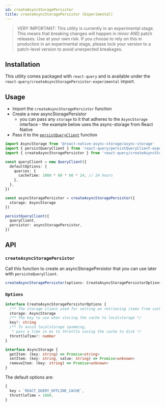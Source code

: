 ```yaml
---
id: createAsyncStoragePersistor
title: createAsyncStoragePersistor (Experimental)
---
```


> VERY IMPORTANT: This utility is currently in an experimental stage. This means that breaking changes will happen in minor AND patch releases. Use at your own risk. If you choose to rely on this in production in an experimental stage, please lock your version to a patch-level version to avoid unexpected breakages.

## Installation

This utility comes packaged with `react-query` and is available under the `react-query/createAsyncStoragePersistor-experimental` import.

## Usage

- Import the `createAsyncStoragePersistor` function
- Create a new asyncStoragePersistor
  - you can pass any `storage` to it that adheres to the `AsyncStorage` interface - the example below uses the async-storage from React Native
- Pass it to the [`persistQueryClient`](./persistQueryClient) function

```ts
import AsyncStorage from '@react-native-async-storage/async-storage'
import { persistQueryClient } from 'react-query/persistQueryClient-experimental'
import { createAsyncStoragePersistor } from 'react-query/createAsyncStoragePersistor-experimental'

const queryClient = new QueryClient({
  defaultOptions: {
    queries: {
      cacheTime: 1000 * 60 * 60 * 24, // 24 hours
    },
  },
})

const asyncStoragePersistor = createAsyncStoragePersistor({
  storage: AsyncStorage
})

persistQueryClient({
  queryClient,
  persistor: asyncStoragePersistor,
})
```

## API

### `createAsyncStoragePersistor`

Call this function to create an asyncStoragePersistor that you can use later with `persisteQueryClient`.

```js
createAsyncStoragePersistor(options: CreateAsyncStoragePersistorOptions)
```

### `Options`

```ts
interface CreateAsyncStoragePersistorOptions {
  /** The storage client used for setting an retrieving items from cache */
  storage: AsyncStorage
  /** The key to use when storing the cache to localstorage */
  key?: string
  /** To avoid localstorage spamming,
   * pass a time in ms to throttle saving the cache to disk */
  throttleTime?: number
}

interface AsyncStorage {
  getItem: (key: string) => Promise<string>
  setItem: (key: string, value: string) => Promise<unknown>
  removeItem: (key: string) => Promise<unknown>
}
```

The default options are:

```js
{
  key = `REACT_QUERY_OFFLINE_CACHE`,
  throttleTime = 1000,
}
```
